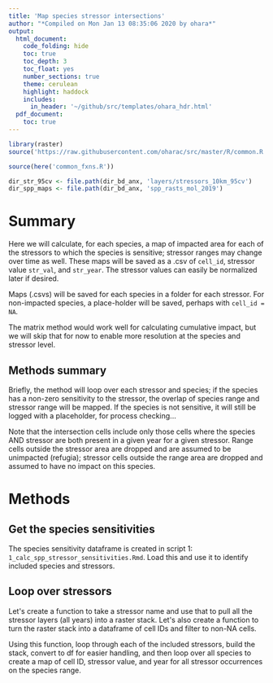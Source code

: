 ```yaml
---
title: 'Map species stressor intersections'
author: "*Compiled on Mon Jan 13 08:35:06 2020 by ohara*"
output: 
  html_document:
    code_folding: hide
    toc: true
    toc_depth: 3
    toc_float: yes
    number_sections: true
    theme: cerulean
    highlight: haddock
    includes: 
      in_header: '~/github/src/templates/ohara_hdr.html'
  pdf_document:
    toc: true
---
```



```r
library(raster)
source('https://raw.githubusercontent.com/oharac/src/master/R/common.R')

source(here('common_fxns.R'))

dir_str_95cv <- file.path(dir_bd_anx, 'layers/stressors_10km_95cv')
dir_spp_maps <- file.path(dir_bd_anx, 'spp_rasts_mol_2019')
```


# Summary

Here we will calculate, for each species, a map of impacted area for each of the stressors to which the species is sensitive; stressor ranges may change over time as well.  These maps will be saved as a .csv of `cell_id`, stressor value `str_val`, and `str_year`.  The stressor values can easily be normalized later if desired.

Maps (.csvs) will be saved for each species in a folder for each stressor.  For non-impacted species, a place-holder will be saved, perhaps with `cell_id = NA`.

The matrix method would work well for calculating cumulative impact, but we will skip that for now to enable more resolution at the species and stressor level.

## Methods summary

Briefly, the method will loop over each stressor and species; if the species has a non-zero sensitivity to the stressor, the overlap of species range and stressor range will be mapped.  If the species is not sensitive, it will still be logged with a placeholder, for process checking...

Note that the intersection cells include only those cells where the species AND stressor are both present in a given year for a given stressor.  Range cells outside the stressor area are dropped and are assumed to be unimpacted (refugia); stressor cells outside the range area are dropped and assumed to have no impact on this species.

# Methods

## Get the species sensitivities

The species sensitivity dataframe is created in script 1: `1_calc_spp_stressor_sensitivities.Rmd`.  Load this and use it to identify included species and stressors.



## Loop over stressors

Let's create a function to take a stressor name and use that to pull all the stressor layers (all years) into a raster stack.  Let's also create a function to turn the raster stack into a dataframe of cell IDs and filter to non-NA cells.



Using this function, loop through each of the included stressors, build the stack, convert to df for easier handling, and then loop over all species to create a map of cell ID, stressor value, and year for all stressor occurrences on the species range.





